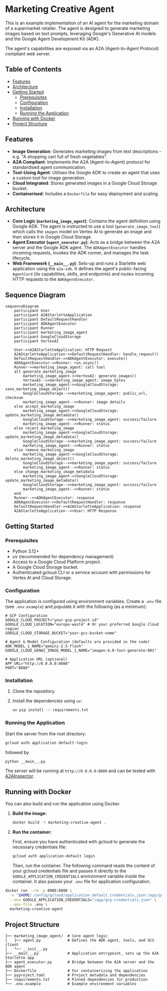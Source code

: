 # Marketing Creative Agent

This is an example implementation of an AI agent for the marketing domain of a supermarket retailer.  The agent is designed to generate marketing images based on text prompts, leveraging Google's Generative AI models and the Google Agent Development Kit (ADK).

The agent's capabilities are exposed via an A2A (Agent-to-Agent Protocol) compliant web server.

## Table of Contents

- [Features](#features)
- [Architecture](#architecture)
- [Getting Started](#getting-started)
  - [Prerequisites](#prerequisites)
  - [Configuration](#configuration)
  - [Installation](#installation)
  - [Running the Application](#running-the-application)
- [Running with Docker](#running-with-docker)
- [Project Structure](#project-structure)

## Features

- **Image Generation**: Generates marketing images from text descriptions - e.g. "A shopping cart full of fresh vegetables".
- **A2A Compliant**: Implements the A2A (Agent-to-Agent) protocol for standardised agent communication.
- **Tool-Using Agent**: Utilises the Google ADK to create an agent that uses a custom tool for image generation.
- **Cloud Integrated**: Stores generated images in a Google Cloud Storage bucket.
- **Containerised**: Includes a `Dockerfile` for easy deployment and scaling.

## Architecture

- **Core Logic (`marketing_image_agent`)**: Contains the agent definition using Google ADK.  The agent is instructed to use a tool (`generate_image_tool`) which calls the `imagen` model on Vertex AI to generate an image and then stores it in Google Cloud Storage.
- **Agent Executor (`agent_executor.py`)**: Acts as a bridge between the A2A server and the Google ADK agent.  The `ADKAgentExecutor` handles incoming requests, invokes the ADK runner, and manages the task lifecycle.
- **Web Framework (`__main__.py`)**: Sets-up and runs a Starlette web application using the `a2a-sdk`.  It defines the agent's public-facing `AgentCard` (its capabilities, skills, and endpoints) and routes incoming HTTP requests to the `ADKAgentExecutor`.

## Sequence Diagram

```mermaid
sequenceDiagram
    participant User
    participant A2AStarletteApplication
    participant DefaultRequestHandler
    participant ADKAgentExecutor
    participant Runner
    participant marketing_image_agent
    participant GoogleCloudStorage
    participant VertexAI

    User->>A2AStarletteApplication: HTTP Request
    A2AStarletteApplication->>DefaultRequestHandler: handle_request()
    DefaultRequestHandler->>ADKAgentExecutor: execute()
    ADKAgentExecutor->>Runner: run_async()
    Runner->>marketing_image_agent: call tool
    alt generate_marketing_image
        marketing_image_agent->>VertexAI: generate_images()
        VertexAI-->>marketing_image_agent: image_bytes
        marketing_image_agent->>GoogleCloudStorage: save_marketing_image_object()
        GoogleCloudStorage-->>marketing_image_agent: public_url, checksum
        marketing_image_agent-->>Runner: image details
    else accept_marketing_image
        marketing_image_agent->>GoogleCloudStorage: update_marketing_image_metadata()
        GoogleCloudStorage-->>marketing_image_agent: success/failure
        marketing_image_agent-->>Runner: status
    else reject_marketing_image
        marketing_image_agent->>GoogleCloudStorage: update_marketing_image_metadata()
        GoogleCloudStorage-->>marketing_image_agent: success/failure
        marketing_image_agent-->>Runner: status
    else remove_marketing_image
        marketing_image_agent->>GoogleCloudStorage: delete_marketing_image_object()
        GoogleCloudStorage-->>marketing_image_agent: success/failure
        marketing_image_agent-->>Runner: status
    else change_marketing_image_metadata
        marketing_image_agent->>GoogleCloudStorage: update_marketing_image_metadata()
        GoogleCloudStorage-->>marketing_image_agent: success/failure
        marketing_image_agent-->>Runner: status
    end
    Runner-->>ADKAgentExecutor: response
    ADKAgentExecutor->>DefaultRequestHandler: response
    DefaultRequestHandler->>A2AStarletteApplication: response
    A2AStarletteApplication-->>User: HTTP Response
```

## Getting Started

### Prerequisites

- Python 3.12+
- uv (recommended for dependency management)
- Access to a Google Cloud Platform project.
- A Google Cloud Storage bucket.
- Authenticated gcloud CLI or a service account with permissions for Vertex AI and Cloud Storage.

### Configuration

The application is configured using environment variables.  Create a `.env` file (see `.env.example`) and populate it with the following (as a minimum):

```env
# GCP Configuration
GOOGLE_CLOUD_PROJECT="your-gcp-project-id"
GOOGLE_CLOUD_LOCATION="europe-west4" # Or your preferred Google Cloud region
GOOGLE_CLOUD_STORAGE_BUCKET="your-gcs-bucket-name"

# Agent & Model Configuration (defaults are provided in the code)
ADK_MODEL_1_NAME="gemini-2.5-flash"
GOOGLE_CLOUD_GENAI_IMAGE_MODEL_1_NAME="imagen-4.0-fast-generate-001"

# Application URL (optional)
APP_URL="http://0.0.0.0:8080"
PORT="8080"
```

### Installation

1.  Clone the repository.
2.  Install the dependencies using `uv`:

    ```bash
    uv pip install -r requirements.txt
    ```

### Running the Application

Start the server from the root directory:

```bash
gcloud auth application default-login
```

followed by

```bash
python __main__.py
```

The server will be running at `http://0.0.0.0:8080` and can be tested with [A2AInspector](https://github.com/a2aproject/a2a-inspector).

## Running with Docker

You can also build and run the application using Docker.

1.  **Build the image:**

    ```bash
    docker build -t marketing-creative-agent .
    ```

2.  **Run the container:**

    First, ensure you have authenticated with gcloud to generate the necessary credentials file:

    ```bash
    gcloud auth application-default login
    ```

    Then, run the container.  The following command reads the content of your gcloud credentials file and passes it directly to the `GOOGLE_APPLICATION_CREDENTIALS` environment variable inside the container.  It also passes your `.env` file for application configuration.

```bash
docker run --rm -p 8080:8080 \
  -v "$HOME/.config/gcloud/application_default_credentials.json:/app/gcp-credentials.json:ro" \
  --env GOOGLE_APPLICATION_CREDENTIALS="/app/gcp-credentials.json" \
  --env-file .env \
  marketing-creative-agent
```

## Project Structure

```
├── marketing_image_agent/  # Core agent logic
│   ├── agent.py            # Defines the ADK agent, tools, and GCS client
│   └── __init__.py
├── __main__.py             # Application entrypoint, sets up the A2A Starlette app
├── agent_executor.py       # Bridge between the A2A server and the ADK agent
├── Dockerfile              # For containerizing the application
├── pyproject.toml          # Project metadata and dependencies
├── requirements.txt        # Pinned dependencies for production
└── .env.example            # Example environment variables
```